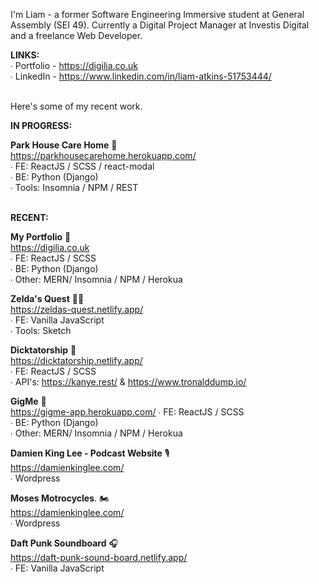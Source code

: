 <p>I'm Liam - a former Software Engineering Immersive student at General Assembly (SEI 49). Currently a Digital Project Manager at Investis Digital and a freelance Web Developer.</p>

**LINKS:**</br>
∙ Portfolio - https://digilia.co.uk</br>
∙ LinkedIn - https://www.linkedin.com/in/liam-atkins-51753444/</br></br>

<p>Here's some of my recent work.</p>

**IN PROGRESS:**</br>

**Park House Care Home** 🏡</br>
https://parkhousecarehome.herokuapp.com/</br>
∙ FE: ReactJS / SCSS / react-modal</br>
∙ BE: Python (Django)</br>
∙ Tools: Insomnia / NPM / REST</br></br>

**RECENT:**</br>

**My Portfolio** 🌱</br>
https://digilia.co.uk</br>
∙ FE: ReactJS / SCSS</br>
∙ BE: Python (Django)</br>
∙ Other: MERN/ Insomnia / NPM / Herokua</br>

**Zelda's Quest** 🧙‍♂️</br>
https://zeldas-quest.netlify.app/</br>
∙ FE: Vanilla JavaScript</br>
∙ Tools: Sketch</br>

**Dicktatorship** 🤡</br>
https://dicktatorship.netlify.app/</br>
∙ FE: ReactJS / SCSS</br>
∙ API's: https://kanye.rest/ & https://www.tronalddump.io/</br>

**GigMe** 🎸</br>
https://gigme-app.herokuapp.com/
∙ FE: ReactJS / SCSS </br>
∙ BE: Python (Django)</br>
∙ Other: MERN/ Insomnia / NPM / Herokua</br>

**Damien King Lee - Podcast Website** 🎙</br>
https://damienkinglee.com/</br>
∙ Wordpress</br>

**Moses Motrocycles**. 🏍</br>
https://damienkinglee.com/</br>
∙ Wordpress</br>

**Daft Punk Soundboard** 🎧</br>
https://daft-punk-sound-board.netlify.app/</br>
∙ FE: Vanilla JavaScript</br>

